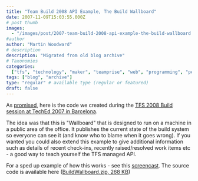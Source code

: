```yaml
---
title: "Team Build 2008 API Example, The Build Wallboard"
date: 2007-11-09T15:03:55.000Z
# post thumb
images:
  - "/images/post/2007-team-build-2008-api-example-the-build-wallboard.jpg"
#author
author: "Martin Woodward"
# description
description: "Migrated from old blog archive"
# Taxonomies
categories:
  ["tfs", "technology", "maker", "teamprise", "web", "programming", "personal"]
tags: ["blog", "archive"]
type: "regular" # available type (regular or featured)
draft: false
---
```


As [promised](http://www.woodwardweb.com/000394.html), here is the code we created during the [TFS 2008 Build session at TechEd 2007 in Barcelona](http://www.woodwardweb.com/personal/000391.html).

The idea was that this is "Wallboard" that is designed to run on a machine in a public area of the office. It publishes the current state of the build system so everyone can see it (and know who to blame when it goes wrong). If you wanted you could also extend this example to give additional information such as details of recent check-ins, recently raised/resolved work items etc - a good way to teach yourself the TFS managed API.

For a sped up example of how this works - see this [screencast](http://people.teamprise.com/~martin/Wallboard/Wallboard.html). The source code is available here ([BuildWallboard.zip, 268 KB](http://www.woodwardweb.com/vsts/BuildWallboard.zip))
